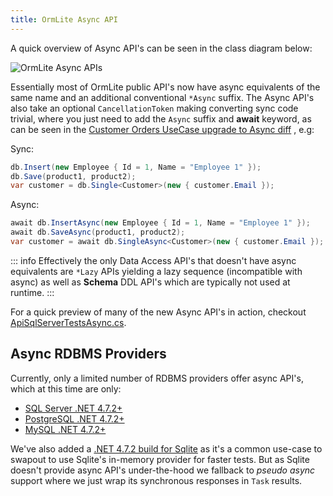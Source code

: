 ```yaml
---
title: OrmLite Async API
---
```


A quick overview of Async API's can be seen in the class diagram below:

![OrmLite Async APIs](https://raw.githubusercontent.com/ServiceStack/Assets/master/img/ormlite/OrmLiteApiAsync.png)

Essentially most of OrmLite public API's now have async equivalents of the same name and an additional conventional `*Async` suffix.
The Async API's also take an optional `CancellationToken` making converting sync code trivial, where you just need to
add the `Async` suffix and **await** keyword, as can be seen in the
[Customer Orders UseCase upgrade to Async diff](https://github.com/ServiceStack/ServiceStack.OrmLite/commit/c1ce6f0eac99133fc232b263c26c42379d4c5f48)
, e.g:

Sync:

```csharp
db.Insert(new Employee { Id = 1, Name = "Employee 1" });
db.Save(product1, product2);
var customer = db.Single<Customer>(new { customer.Email }); 
```

Async:

```csharp
await db.InsertAsync(new Employee { Id = 1, Name = "Employee 1" });
await db.SaveAsync(product1, product2);
var customer = await db.SingleAsync<Customer>(new { customer.Email });
```

::: info
Effectively the only Data Access API's that doesn't have async equivalents are `*Lazy` APIs yielding a lazy
sequence (incompatible with async) as well as **Schema** DDL API's which are typically not used at runtime.
:::

For a quick preview of many of the new Async API's in action, checkout
[ApiSqlServerTestsAsync.cs](https://github.com/ServiceStack/ServiceStack.OrmLite/blob/master/tests/ServiceStack.OrmLite.Tests/Async/ApiSqlServerTestsAsync.cs).

## Async RDBMS Providers

Currently, only a limited number of RDBMS providers offer async API's, which at this time are only:

- [SQL Server .NET 4.7.2+](https://www.nuget.org/packages/ServiceStack.OrmLite.SqlServer)
- [PostgreSQL .NET 4.7.2+](https://www.nuget.org/packages/ServiceStack.OrmLite.PostgreSQL)
- [MySQL .NET 4.7.2+](https://www.nuget.org/packages/ServiceStack.OrmLite.MySql)

We've also added a
[.NET 4.7.2 build for Sqlite](https://www.nuget.org/packages/ServiceStack.OrmLite.Sqlite)
as it's a common use-case to swapout to use Sqlite's in-memory provider for faster tests.
But as Sqlite doesn't provide async API's under-the-hood we fallback to *pseudo async* support where we just wrap its synchronous responses in `Task` results. 
